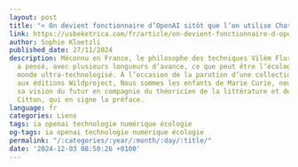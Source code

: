 ```yaml
---
layout: post
title: "« On devient fonctionnaire d’OpenAI sitôt que l’on utilise ChatGPT »"
link: https://usbeketrica.com/fr/article/on-devient-fonctionnaire-d-openai-sitot-que-l-on-utilise-chatgpt
author: Sophie Kloetzli
published_date: 27/11/2024
description: Méconnu en France, le philosophe des techniques Vilém Flusser (1920–1991)
  a pensé, avec plusieurs longueurs d’avance, ce que peut être l’écologie dans un
  monde ultra-technologisé. À l’occasion de la parution d’une collection de ses textes
  aux éditions Wildproject, Nous sommes les enfants de Marie Curie, nous avons décortiqué
  sa vision du futur en compagnie du théoricien de la littérature et des médias Yves
  Citton, qui en signe la préface.
language: fr
categories: Liens
tags: ia openai technologie numérique écologie
og-tags: ia openai technologie numérique écologie
permalink: "/:categories/:year/:month/:day/:title/"
date: '2024-12-03 08:50:26 +0100'
---
```

